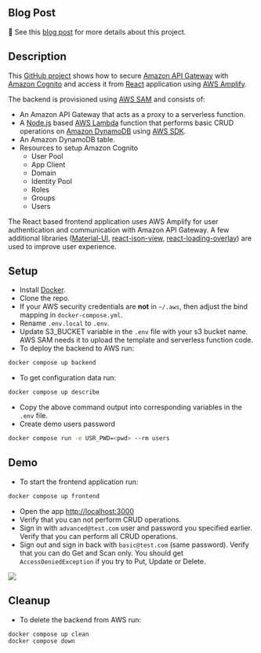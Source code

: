 ## Blog Post

:scroll: See this [blog post](https://jvdevlab.com/blog/aws/cognito/react-amplify) for more details about this project.

## Description

This [GitHub project](https://github.com/jvdevlab/amazon-cognito-react-amplify) shows how to secure [Amazon API Gateway](https://aws.amazon.com/api-gateway) with [Amazon Cognito](https://aws.amazon.com/cognito) and access it from [React](https://reactjs.org) application using [AWS Amplify](https://github.com/aws-amplify/amplify-js).

The backend is provisioned using [AWS SAM](https://aws.amazon.com/serverless/sam/) and consists of:

- An Amazon API Gateway that acts as a proxy to a serverless function.
- A [Node.js](https://nodejs.org/en/) based [AWS Lambda](https://aws.amazon.com/lambda/) function that performs basic CRUD operations on [Amazon DynamoDB](https://aws.amazon.com/dynamodb/) using [AWS SDK](https://aws.amazon.com/sdk-for-javascript/).
- An Amazon DynamoDB table.
- Resources to setup Amazon Cognito
  - User Pool
  - App Client
  - Domain
  - Identity Pool
  - Roles
  - Groups
  - Users

The React based frontend application uses AWS Amplify for user authentication and communication with Amazon API Gateway. A few additional libraries ([Material-UI](https://material-ui.com/), [react-json-view](https://github.com/mac-s-g/react-json-view), [react-loading-overlay](https://github.com/derrickpelletier/react-loading-overlay)) are used to improve user experience.

## Setup

- Install [Docker](https://docs.docker.com/get-docker/).
- Clone the repo.
- If your AWS security credentials are **not** in `~/.aws`, then adjust the bind mapping in `docker-compose.yml`.
- Rename `.env.local` to `.env`.
- Update S3_BUCKET variable in the `.env` file with your s3 bucket name. AWS SAM needs it to upload the template and serverless function code.
- To deploy the backend to AWS run:

```bash
docker compose up backend
```

- To get configuration data run:

```bash
docker compose up describe
```

- Copy the above command output into corresponding variables in the `.env` file.
- Create demo users password

```bash
docker compose run -e USR_PWD=<pwd> --rm users
```

## Demo

- To start the frontend application run:

```bash
docker compose up frontend
```

- Open the app <http://localhost:3000>
- Verify that you can not perform CRUD operations.
- Sign in with `advanced@test.com` user and password you specified earlier. Verify that you can perform all CRUD operations.
- Sign out and sign in back with `basic@test.com` (same password). Verify that you can do Get and Scan only. You should get `AccessDeniedException` if you try to Put, Update or Delete.

![](https://jvdevlab.com/img/amazon-cognito-react-amplify/04.png)

## Cleanup

- To delete the backend from AWS run:

```bash
docker compose up clean
docker compose down
```
